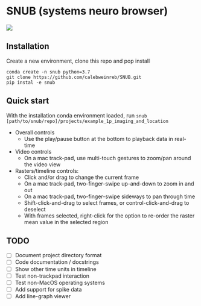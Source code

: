 # SNUB (systems neuro browser)

![](https://github.com/calebweinreb/SNUB/blob/main/docs/screen_capture.gif)


## Installation
Create a new environment, clone this repo and pop install
```
conda create -n snub python=3.7
git clone https://github.com/calebweinreb/SNUB.git
pip instal -e snub
```

## Quick start
With the installation conda environment loaded, run
`snub [path/to/snub/repo]/projects/example_1p_imaging_and_location`
- Overall controls
  - Use the play/pause button at the bottom to playback data in real-time
- Video controls
  - On a mac track-pad, use multi-touch gestures to zoom/pan around the video view
- Rasters/timeline controls:
  - Click and/or drag to change the current frame
  - On a mac track-pad, two-finger-swipe up-and-down to zoom in and out
  - On a mac track-pad, two-finger-swipe sideways to pan through time
  - Shift-click-and-drag to select frames, or control-click-and-drag to deselect
  - With frames selected, right-click for the option to re-order the raster mean value in the selected region

## TODO
- [ ] Document project directory format
- [ ] Code documentation / docstrings
- [ ] Show other time units in timeline
- [ ] Test non-trackpad interaction
- [ ] Test non-MacOS operating systems
- [ ] Add support for spike data
- [ ] Add line-graph viewer

